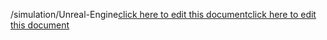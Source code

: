 /simulation/Unreal-Engine<a href="https://github.com/BotParty/homelab_status_page/blob/main/simulation/Unreal-Engine">click here to edit this document</a><a href="https://github.com/BotParty/homelab_status_page/blob/main/src//simulation/Unreal-Engine">click here to edit this document</a>